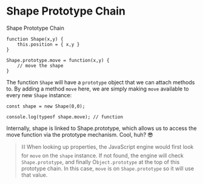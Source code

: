 # Shape Prototype Chain

Shape Prototype Chain

```
function Shape(x,y) {
    this.position = { x,y }
}

Shape.prototype.move = function(x,y) {
    // move the shape
}
```

The function `Shape` will have a `prototype` object that we can attach methods to. By adding a method `move` here, we are simply making `move` available to every new `Shape` instance:

```
const shape = new Shape(0,0);

console.log(typeof shape.move); // function
```

Internally, shape is linked to Shape.prototype, which allows us to access the move function via the prototype mechanism. Cool, huh? 😎

>   ⛓️ When looking up properties, the JavaScript engine would first look for `move` on the `shape` instance. If not found, the engine will check `Shape.prototype`, and finally O`bject.prototype` at the top of this prototype chain. In this case, `move` is on `Shape.prototype` so it will use that value.